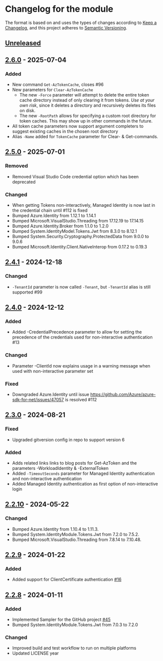 # Changelog for the module

The format is based on and uses the types of changes according to [Keep a Changelog](https://keepachangelog.com/en/1.0.0/), and this project adheres to [Semantic Versioning](https://semver.org/spec/v2.0.0.html).

## [Unreleased]

## [2.6.0] - 2025-07-04

### Added

- New command `Get-AzTokenCache`, closes #96 
- New parameters for `Clear-AzTokenCache`
  - The new `-Force` parameter will attempt to delete the entire token cache directory instead of only clearing it from tokens. _Use at your own risk_, since it deletes a directory and recursively deletes its files on disk.
  - The new `-RootPath` allows for specifying a custom root directory for token caches. This may show up in other commands in the future.
- All token cache parameters now support argument completers to suggest existing caches in the chosen root directory
- Alias `-Name` added for `TokenCache` parameter for Clear- & Get-commands.

## [2.5.0] - 2025-07-01

### Removed

- Removed Visual Studio Code credential option which has been deprecated

### Changed

- When getting Tokens non-interactively, Managed Identity is now last in the credential chain until #112 is fixed
- Bumped Azure.Identity from 1.12.1 to 1.14.1
- Bumped Microsoft.VisualStudio.Threading from 17.12.19 to 17.14.15
- Bumped Azure.Identity.Broker from 1.1.0 to 1.2.0
- Bumped System.IdentityModel.Tokens.Jwt from 8.3.0 to 8.12.1
- Bumped System.Security.Cryptography.ProtectedData from 9.0.0 to 9.0.6
- Bumped Microsoft.Identity.Client.NativeInterop from 0.17.2 to 0.19.3

## [2.4.1] - 2024-12-18

### Changed

- `-TenantId` parameter is now called `-Tenant`, but `-TenantId` alias is still supported #99

## [2.4.0] - 2024-12-12

### Added

- Added -CredentialPrecedence parameter to allow for setting the precedence of the credentials used for non-interactive authentication #13

### Changed

- Parameter -ClientId now explains usage in a warning message when used with non-interactive parameter set

### Fixed

- Downgraded Azure.Identity until issue <https://github.com/Azure/azure-sdk-for-net/issues/47057> is resolved #112

## [2.3.0] - 2024-08-21

### Fixed

- Upgraded gitversion config in repo to support version 6

### Added

- Adds related links links to blog posts for Get-AzToken and the parameters -WorkloadIdentity & -ExternalToken
- Added `-TimeoutSeconds` parameter for Managed Identity authentication and non-interactive authentication
- Added Managed Identity authentication as first option of non-interactive login

## [2.2.10] - 2024-05-22

### Changed

- Bumped Azure.Identity from 1.10.4 to 1.11.3.
- Bumped System.IdentityModule.Tokens.Jwt from 7.2.0 to 7.5.2.
- Bumped Microsoft.VisualStudio.Threading from 7.8.14 to 7.10.48.

## [2.2.9] - 2024-01-22

### Added

- Added support for ClientCertificate authentication [#16](https://github.com/PalmEmanuel/AzAuth/issues/16)

## [2.2.8] - 2024-01-11

### Added

- Implemented Sampler for the GitHub project [#45](https://github.com/PalmEmanuel/AzAuth/issues/45)
- Bumped System.IdentityModule.Tokens.Jwt from 7.0.3 to 7.2.0

### Changed

- Improved build and test workflow to run on multiple platforms
- Updated LICENSE year

[unreleased]: https://github.com/PalmEmanuel/AzAuth/compare/v2.6.0...HEAD
[2.6.0]: https://github.com/PalmEmanuel/AzAuth/compare/v2.5.0...v2.6.0
[2.5.0]: https://github.com/PalmEmanuel/AzAuth/compare/v2.4.1...v2.5.0
[2.4.1]: https://github.com/PalmEmanuel/AzAuth/compare/v2.4.0...v2.4.1
[2.4.0]: https://github.com/PalmEmanuel/AzAuth/compare/v2.3.0...v2.4.0
[2.3.0]: https://github.com/PalmEmanuel/AzAuth/compare/v2.2.10...v2.3.0
[2.2.10]: https://github.com/PalmEmanuel/AzAuth/compare/v2.2.9...v2.2.10
[2.2.9]: https://github.com/PalmEmanuel/AzAuth/compare/v2.2.8...v2.2.9
[2.2.8]: https://github.com/PalmEmanuel/AzAuth/compare/1371440a317d3b48245636c58caeabea85331e21...v2.2.8
